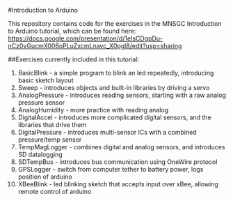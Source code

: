 #Introduction to Arduino

This repository contains code for the exercises in the MNSGC Introduction to Arduino tutorial, which can be found here:
https://docs.google.com/presentation/d/1eIsCDgpDu-nCz0vGucmX006oPLuZxcmLnavc_X0pgl8/edit?usp=sharing

##Exercises currently included in this tutorial:
1. BasicBlink - a simple program to blink an led repeatedly, introducing basic sketch layout
2. Sweep - introduces objects and built-in libraries by driving a servo
3. AnalogPressure - introduces reading sensors, starting with a raw analog pressure sensor
4. AnalogHumidity - more practice with reading analog
5. DigitalAccel - introduces more complicated digital sensors, and the libraries that drive them
6. DigitalPressure - introduces multi-sensor ICs with a combined pressure/temp sensor
7. TempMagLogger - combines digital and analog sensors, and introduces SD datalogging
8. SDTempBus - introduces bus communication using OneWire protocol
9. GPSLogger - switch from computer tether to battery power, logs position of arduino
10. XBeeBlink - led blinking sketch that accepts input over xBee, allowing remote control of arduino